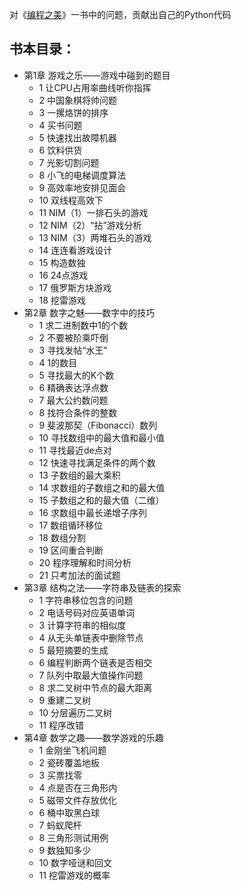 对《[编程之美](http://vdisk.weibo.com/s/dCbnAFkZVs1uo%20%20)》一书中的问题，贡献出自己的Python代码

## 书本目录：
- 第1章 游戏之乐——游戏中碰到的题目  
  - 1 让CPU占用率曲线听你指挥  
  - 2 中国象棋将帅问题  
  - 3 一摞烙饼的排序   
  - 4 买书问题    
  - 5 快速找出故障机器  
  - 6 饮料供货  
  - 7 光影切割问题  
  - 8 小飞的电梯调度算法  
  - 9 高效率地安排见面会  
  - 10 双线程高效下  
  - 11 NIM（1）一排石头的游戏  
  - 12 NIM（2）“拈”游戏分析  
  - 13 NIM（3）两堆石头的游戏  
  - 14 连连看游戏设计  
  - 15 构造数独  
  - 16 24点游戏  
  - 17 俄罗斯方块游戏  
  - 18 挖雷游戏  
- 第2章 数字之魅——数字中的技巧  
  - 1 求二进制数中1的个数  
  - 2 不要被阶乘吓倒  
  - 3 寻找发帖“水王”  
  - 4 1的数目  
  - 5 寻找最大的K个数  
  - 6 精确表达浮点数  
  - 7 最大公约数问题  
  - 8 找符合条件的整数  
  - 9 斐波那契（Fibonacci）数列  
  - 10 寻找数组中的最大值和最小值  
  - 11 寻找最近de点对  
  - 12 快速寻找满足条件的两个数  
  - 13 子数组的最大乘积  
  - 14 求数组的子数组之和的最大值  
  - 15 子数组之和的最大值（二维）  
  - 16 求数组中最长递增子序列  
  - 17 数组循环移位  
  - 18 数组分割  
  - 19 区间重合判断  
  - 20 程序理解和时间分析  
  - 21 只考加法的面试题  
- 第3章 结构之法——字符串及链表的探索 
  - 1 字符串移位包含的问题  
  - 2 电话号码对应英语单词  
  - 3 计算字符串的相似度  
  - 4 从无头单链表中删除节点  
  - 5 最短摘要的生成  
  - 6 编程判断两个链表是否相交  
  - 7 队列中取最大值操作问题  
  - 8 求二叉树中节点的最大距离  
  - 9 重建二叉树  
  - 10 分层遍历二叉树  
  - 11 程序改错  
- 第4章 数学之趣——数学游戏的乐趣  
  - 1 金刚坐飞机问题  
  - 2 瓷砖覆盖地板  
  - 3 买票找零  
  - 4 点是否在三角形内  
  - 5 磁带文件存放优化   
  - 6 桶中取黑白球  
  - 7 蚂蚁爬杆  
  - 8 三角形测试用例  
  - 9 数独知多少  
  - 10 数字哑谜和回文  
  - 11 挖雷游戏的概率  
